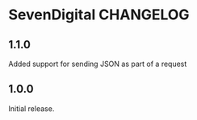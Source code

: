 # SevenDigital CHANGELOG

## 1.1.0

Added support for sending JSON as part of a request

## 1.0.0

Initial release.
